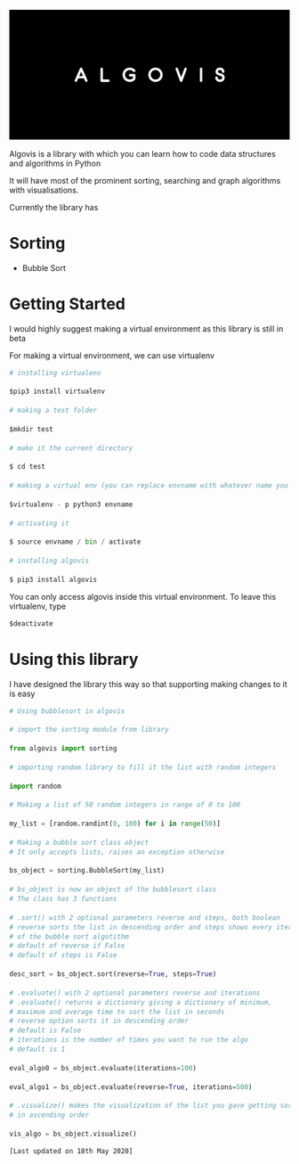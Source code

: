 ![Alogvis](/algovis_img.PNG?raw=true) 

Algovis is a library with which you can learn how to code data structures and algorithms in Python

It will have most of the prominent sorting, searching and graph algorithms with visualisations.

Currently the library has

# Sorting

- Bubble Sort

# Getting Started

I would highly suggest making a virtual environment as this library is still in beta

For making a virtual environment, we can use virtualenv

```python
# installing virtualenv

$pip3 install virtualenv

# making a test folder

$mkdir test

# make it the current directory

$ cd test

# making a virtual env (you can replace envname with whatever name you like)

$virtualenv - p python3 envname

# activating it

$ source envname / bin / activate

# installing algovis

$ pip3 install algovis
```

You can only access algovis inside this virtual environment. To leave this virtualenv, type

```python
$deactivate
```

# Using this library

I have designed the library this way so that supporting making changes to it is easy

```python
# Using bubblesort in algovis

# import the sorting module from library

from algovis import sorting

# importing random library to fill it the list with random integers

import random

# Making a list of 50 random integers in range of 0 to 100

my_list = [random.randint(0, 100) for i in range(50)]

# Making a bubble sort class object
# It only accepts lists, raises an exception otherwise

bs_object = sorting.BubbleSort(my_list)

# bs_object is now an object of the bubblesort class
# The class has 3 functions

# .sort() with 2 optional parameters reverse and steps, both boolean
# reverse sorts the list in descending order and steps shows every iteration
# of the bubble sort algotithm
# default of reverse if False
# default of steps is False

desc_sort = bs_object.sort(reverse=True, steps=True)

# .evaluate() with 2 optional parameters reverse and iterations
# .evaluate() returns a dictionary giving a dictionary of minimum,
# maximum and average time to sort the list in seconds
# reverse option sorts it in descending order
# default is False
# iterations is the number of times you want to run the algo
# default is 1

eval_algo0 = bs_object.evaluate(iterations=100)

eval_algo1 = bs_object.evaluate(reverse=True, iterations=500)

# .visualize() makes the visualization of the list you gave getting sorted
# in ascending order

vis_algo = bs_object.visualize()

```

    [Last updated on 18th May 2020]
